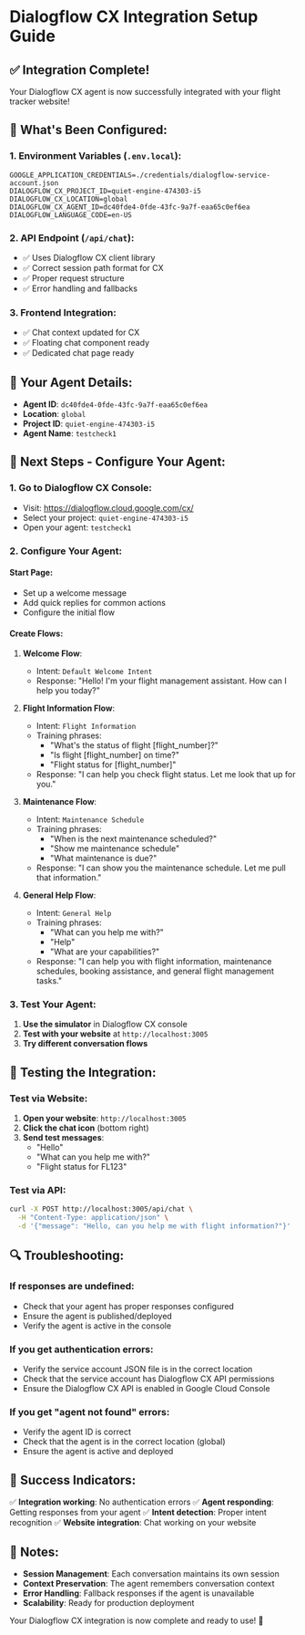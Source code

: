 # Dialogflow CX Integration Setup Guide

## ✅ Integration Complete!

Your Dialogflow CX agent is now successfully integrated with your flight tracker website!

## 🔧 What's Been Configured:

### 1. **Environment Variables** (`.env.local`):
```env
GOOGLE_APPLICATION_CREDENTIALS=./credentials/dialogflow-service-account.json
DIALOGFLOW_CX_PROJECT_ID=quiet-engine-474303-i5
DIALOGFLOW_CX_LOCATION=global
DIALOGFLOW_CX_AGENT_ID=dc40fde4-0fde-43fc-9a7f-eaa65c0ef6ea
DIALOGFLOW_LANGUAGE_CODE=en-US
```

### 2. **API Endpoint** (`/api/chat`):
- ✅ Uses Dialogflow CX client library
- ✅ Correct session path format for CX
- ✅ Proper request structure
- ✅ Error handling and fallbacks

### 3. **Frontend Integration**:
- ✅ Chat context updated for CX
- ✅ Floating chat component ready
- ✅ Dedicated chat page ready

## 🎯 **Your Agent Details:**
- **Agent ID**: `dc40fde4-0fde-43fc-9a7f-eaa65c0ef6ea`
- **Location**: `global`
- **Project ID**: `quiet-engine-474303-i5`
- **Agent Name**: `testcheck1`

## 🚀 **Next Steps - Configure Your Agent:**

### 1. **Go to Dialogflow CX Console**:
- Visit: https://dialogflow.cloud.google.com/cx/
- Select your project: `quiet-engine-474303-i5`
- Open your agent: `testcheck1`

### 2. **Configure Your Agent**:

#### **Start Page**:
- Set up a welcome message
- Add quick replies for common actions
- Configure the initial flow

#### **Create Flows**:
1. **Welcome Flow**:
   - Intent: `Default Welcome Intent`
   - Response: "Hello! I'm your flight management assistant. How can I help you today?"

2. **Flight Information Flow**:
   - Intent: `Flight Information`
   - Training phrases:
     - "What's the status of flight [flight_number]?"
     - "Is flight [flight_number] on time?"
     - "Flight status for [flight_number]"
   - Response: "I can help you check flight status. Let me look that up for you."

3. **Maintenance Flow**:
   - Intent: `Maintenance Schedule`
   - Training phrases:
     - "When is the next maintenance scheduled?"
     - "Show me maintenance schedule"
     - "What maintenance is due?"
   - Response: "I can show you the maintenance schedule. Let me pull that information."

4. **General Help Flow**:
   - Intent: `General Help`
   - Training phrases:
     - "What can you help me with?"
     - "Help"
     - "What are your capabilities?"
   - Response: "I can help you with flight information, maintenance schedules, booking assistance, and general flight management tasks."

### 3. **Test Your Agent**:
1. **Use the simulator** in Dialogflow CX console
2. **Test with your website** at `http://localhost:3005`
3. **Try different conversation flows**

## 🧪 **Testing the Integration:**

### **Test via Website**:
1. **Open your website**: `http://localhost:3005`
2. **Click the chat icon** (bottom right)
3. **Send test messages**:
   - "Hello"
   - "What can you help me with?"
   - "Flight status for FL123"

### **Test via API**:
```bash
curl -X POST http://localhost:3005/api/chat \
  -H "Content-Type: application/json" \
  -d '{"message": "Hello, can you help me with flight information?"}'
```

## 🔍 **Troubleshooting:**

### **If responses are undefined**:
- Check that your agent has proper responses configured
- Ensure the agent is published/deployed
- Verify the agent is active in the console

### **If you get authentication errors**:
- Verify the service account JSON file is in the correct location
- Check that the service account has Dialogflow CX API permissions
- Ensure the Dialogflow CX API is enabled in Google Cloud Console

### **If you get "agent not found" errors**:
- Verify the agent ID is correct
- Check that the agent is in the correct location (global)
- Ensure the agent is active and deployed

## 🎉 **Success Indicators:**

✅ **Integration working**: No authentication errors
✅ **Agent responding**: Getting responses from your agent
✅ **Intent detection**: Proper intent recognition
✅ **Website integration**: Chat working on your website

## 📝 **Notes:**

- **Session Management**: Each conversation maintains its own session
- **Context Preservation**: The agent remembers conversation context
- **Error Handling**: Fallback responses if the agent is unavailable
- **Scalability**: Ready for production deployment

Your Dialogflow CX integration is now complete and ready to use! 🚀


